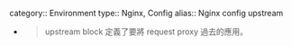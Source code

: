 category:: Environment
type:: Nginx, Config
alias:: Nginx config upstream

- > upstream block 定義了要將 request proxy 過去的應用。